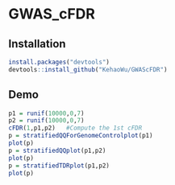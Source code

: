 # GWAS_cFDR

## Installation
  
```R  
install.packages("devtools")
devtools::install_github("KehaoWu/GWAScFDR")
```
  
## Demo

```R
p1 = runif(10000,0,7)
p2 = runif(10000,0,7)
cFDR(1,p1,p2)   #Compute the 1st cFDR
p = stratifiedQQForGenomeControlplot(p1)
plot(p)
p = stratifiedQQplot(p1,p2)
plot(p)
p = stratifiedTDRplot(p1,p2)
plot(p)
```
